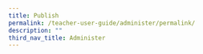 ```yaml
---
title: Publish
permalink: /teacher-user-guide/administer/permalink/
description: ""
third_nav_title: Administer
---
```

